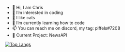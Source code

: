 - 👋 Hi, I am Chris
- 👀 I’m interested in coding
- 💓 I like cats
- 🌱 I’m currently learning how to code
- 📫 You can reach me on discord, my tag: piffels#7208
- 🔨 Current Project: NewsAPI

<!---
chris911e/chris911e is a ✨ special ✨ repository because its `README.md` (this file) appears on your GitHub profile.
You can click the Preview link to take a look at your changes.
--->
[![Top Langs](https://github-readme-stats.vercel.app/api/top-langs/?username=chris911e&layout=compact&theme=merko)](https://github.com/anuraghazra/github-readme-stats)
